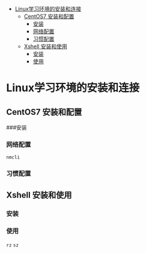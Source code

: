 
- [Linux学习环境的安装和连接](#linux学习环境的安装和连接)
    - [CentOS7 安装和配置](#centos7-安装和配置)
        - [安装](#安装)
        - [网络配置](#网络配置)
        - [习惯配置](#习惯配置)
    - [Xshell 安装和使用](#xshell-安装和使用)
        - [安装](#安装-1)
        - [使用](#使用)

# Linux学习环境的安装和连接

## CentOS7 安装和配置


###安装


### 网络配置
`nmcli` 

### 习惯配置


## Xshell 安装和使用

### 安装

### 使用
`rz`
`sz`